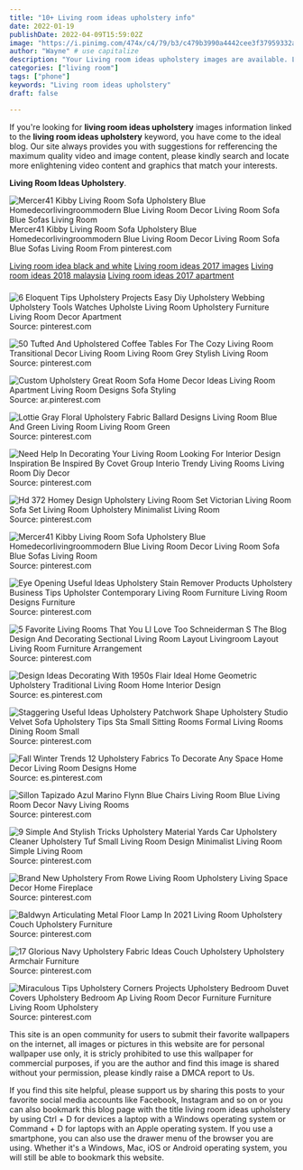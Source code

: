 ```yaml
---
title: "10+ Living room ideas upholstery info"
date: 2022-01-19
publishDate: 2022-04-09T15:59:02Z
image: "https://i.pinimg.com/474x/c4/79/b3/c479b3990a4442cee3f37959332ace2d.jpg"
author: "Wayne" # use capitalize
description: "Your Living room ideas upholstery images are available. Living room ideas upholstery are a topic that is being searched for and liked by netizens today. You can Get the Living room ideas upholstery files here. Get all royalty-free photos."
categories: ["living room"]
tags: ["phone"]
keywords: "Living room ideas upholstery"
draft: false

---
```


If you're looking for **living room ideas upholstery** images information linked to the **living room ideas upholstery** keyword, you have come to the ideal  blog.  Our site always  provides you with  suggestions  for refferencing  the maximum  quality video and image  content, please kindly search and locate more enlightening video content and graphics  that match your interests.

**Living Room Ideas Upholstery**. 

![Mercer41 Kibby Living Room Sofa Upholstery Blue Homedecorlivingroommodern Blue Living Room Decor Living Room Sofa Blue Sofas Living Room](https://i.pinimg.com/474x/62/ae/1c/62ae1c042bee5aa0fdc25b29a7a2dd4c.jpg "Mercer41 Kibby Living Room Sofa Upholstery Blue Homedecorlivingroommodern Blue Living Room Decor Living Room Sofa Blue Sofas Living Room")
Mercer41 Kibby Living Room Sofa Upholstery Blue Homedecorlivingroommodern Blue Living Room Decor Living Room Sofa Blue Sofas Living Room From pinterest.com

[Living room idea black and white](/living-room-idea-black-and-white/)
[Living room ideas 2017 images](/living-room-ideas-2017-images/)
[Living room ideas 2018 malaysia](/living-room-ideas-2018-malaysia/)
[Living room ideas 2017 apartment](/living-room-ideas-2017-apartment/)



### 

 


![6 Eloquent Tips Upholstery Projects Easy Diy Upholstery Webbing Upholstery Tools Watches Upholste Living Room Upholstery Furniture Living Room Decor Apartment](https://i.pinimg.com/736x/3c/7c/92/3c7c92aea15ad85622b60107c2c2b643.jpg "6 Eloquent Tips Upholstery Projects Easy Diy Upholstery Webbing Upholstery Tools Watches Upholste Living Room Upholstery Furniture Living Room Decor Apartment")
Source: pinterest.com

 

![50 Tufted And Upholstered Coffee Tables For The Cozy Living Room Transitional Decor Living Room Living Room Grey Stylish Living Room](https://i.pinimg.com/originals/3e/b3/39/3eb3390a352fc5d4fffb03e0b6999f58.jpg "50 Tufted And Upholstered Coffee Tables For The Cozy Living Room Transitional Decor Living Room Living Room Grey Stylish Living Room")
Source: pinterest.com

 

![Custom Upholstery Great Room Sofa Home Decor Ideas Living Room Apartment Living Room Designs Sofa Styling](https://i.pinimg.com/474x/61/33/4d/61334da72155c6d53f63cb86e0ce0325.jpg "Custom Upholstery Great Room Sofa Home Decor Ideas Living Room Apartment Living Room Designs Sofa Styling")
Source: ar.pinterest.com

 

![Lottie Gray Floral Upholstery Fabric Ballard Designs Living Room Blue And Green Living Room Living Room Green](https://i.pinimg.com/736x/d9/bc/86/d9bc864fe3a97d626378c9d89ac87fec.jpg "Lottie Gray Floral Upholstery Fabric Ballard Designs Living Room Blue And Green Living Room Living Room Green")
Source: pinterest.com

 

![Need Help In Decorating Your Living Room Looking For Interior Design Inspiration Be Inspired By Covet Group Interio Trendy Living Rooms Living Room Diy Decor](https://i.pinimg.com/originals/a5/f7/10/a5f710b334e80e945f22fc35c66d7f69.jpg "Need Help In Decorating Your Living Room Looking For Interior Design Inspiration Be Inspired By Covet Group Interio Trendy Living Rooms Living Room Diy Decor")
Source: pinterest.com

 

![Hd 372 Homey Design Upholstery Living Room Set Victorian Living Room Sofa Set Living Room Upholstery Minimalist Living Room](https://i.pinimg.com/originals/62/29/9f/62299fbd414e20179106cb6060159483.jpg "Hd 372 Homey Design Upholstery Living Room Set Victorian Living Room Sofa Set Living Room Upholstery Minimalist Living Room")
Source: pinterest.com

 

![Mercer41 Kibby Living Room Sofa Upholstery Blue Homedecorlivingroommodern Blue Living Room Decor Living Room Sofa Blue Sofas Living Room](https://i.pinimg.com/474x/62/ae/1c/62ae1c042bee5aa0fdc25b29a7a2dd4c.jpg "Mercer41 Kibby Living Room Sofa Upholstery Blue Homedecorlivingroommodern Blue Living Room Decor Living Room Sofa Blue Sofas Living Room")
Source: pinterest.com

 

![Eye Opening Useful Ideas Upholstery Stain Remover Products Upholstery Business Tips Upholster Contemporary Living Room Furniture Living Room Designs Furniture](https://i.pinimg.com/736x/26/a2/a5/26a2a5fa0e29c3fe443f90c863e9e303.jpg "Eye Opening Useful Ideas Upholstery Stain Remover Products Upholstery Business Tips Upholster Contemporary Living Room Furniture Living Room Designs Furniture")
Source: pinterest.com

 

![5 Favorite Living Rooms That You Ll Love Too Schneiderman S The Blog Design And Decorating Sectional Living Room Layout Livingroom Layout Living Room Furniture Arrangement](https://i.pinimg.com/736x/f4/c7/cf/f4c7cf52496c6732b98200af5a571289--sectional-decor-ideas-living-rooms-sectional-and-accent-chair.jpg "5 Favorite Living Rooms That You Ll Love Too Schneiderman S The Blog Design And Decorating Sectional Living Room Layout Livingroom Layout Living Room Furniture Arrangement")
Source: pinterest.com

 

![Design Ideas Decorating With 1950s Flair Ideal Home Geometric Upholstery Traditional Living Room Home Interior Design](https://i.pinimg.com/originals/4d/c3/35/4dc3352b1e121d6c7761fd6a44ca8980.jpg "Design Ideas Decorating With 1950s Flair Ideal Home Geometric Upholstery Traditional Living Room Home Interior Design")
Source: es.pinterest.com

 

![Staggering Useful Ideas Upholstery Patchwork Shape Upholstery Studio Velvet Sofa Upholstery Tips Sta Small Sitting Rooms Formal Living Rooms Dining Room Small](https://i.pinimg.com/564x/75/92/d9/7592d9260280514917b38b118909ffc2.jpg "Staggering Useful Ideas Upholstery Patchwork Shape Upholstery Studio Velvet Sofa Upholstery Tips Sta Small Sitting Rooms Formal Living Rooms Dining Room Small")
Source: pinterest.com

 

![Fall Winter Trends 12 Upholstery Fabrics To Decorate Any Space Home Decor Living Room Designs Home](https://i.pinimg.com/564x/9a/cc/97/9acc975c14b4026881f9444d6fb43883.jpg "Fall Winter Trends 12 Upholstery Fabrics To Decorate Any Space Home Decor Living Room Designs Home")
Source: es.pinterest.com

 

![Sillon Tapizado Azul Marino Flynn Blue Chairs Living Room Blue Living Room Decor Navy Living Rooms](https://i.pinimg.com/736x/7f/c5/f9/7fc5f9a89f8ad97082cec49c84358211.jpg "Sillon Tapizado Azul Marino Flynn Blue Chairs Living Room Blue Living Room Decor Navy Living Rooms")
Source: pinterest.com

 

![9 Simple And Stylish Tricks Upholstery Material Yards Car Upholstery Cleaner Upholstery Tuf Small Living Room Design Minimalist Living Room Simple Living Room](https://i.pinimg.com/originals/57/7b/c4/577bc41bb8d02b7d564356c2705fce76.jpg "9 Simple And Stylish Tricks Upholstery Material Yards Car Upholstery Cleaner Upholstery Tuf Small Living Room Design Minimalist Living Room Simple Living Room")
Source: pinterest.com

 

![Brand New Upholstery From Rowe Living Room Upholstery Living Space Decor Home Fireplace](https://i.pinimg.com/originals/08/7f/9f/087f9ffb8b5bf0a1602594ef545309e3.jpg "Brand New Upholstery From Rowe Living Room Upholstery Living Space Decor Home Fireplace")
Source: pinterest.com

 

![Baldwyn Articulating Metal Floor Lamp In 2021 Living Room Upholstery Couch Upholstery Furniture](https://i.pinimg.com/originals/ac/eb/40/aceb4066674addc2a77d8c25b2087a60.png "Baldwyn Articulating Metal Floor Lamp In 2021 Living Room Upholstery Couch Upholstery Furniture")
Source: pinterest.com

 

![17 Glorious Navy Upholstery Fabric Ideas Couch Upholstery Upholstery Armchair Furniture](https://i.pinimg.com/736x/af/d2/98/afd29854e1851a999a9848e3b5cadb27.jpg "17 Glorious Navy Upholstery Fabric Ideas Couch Upholstery Upholstery Armchair Furniture")
Source: pinterest.com

 

![Miraculous Tips Upholstery Corners Projects Upholstery Bedroom Duvet Covers Upholstery Bedroom Ap Living Room Decor Furniture Furniture Living Room Upholstery](https://i.pinimg.com/474x/c4/79/b3/c479b3990a4442cee3f37959332ace2d.jpg "Miraculous Tips Upholstery Corners Projects Upholstery Bedroom Duvet Covers Upholstery Bedroom Ap Living Room Decor Furniture Furniture Living Room Upholstery")
Source: pinterest.com

 

This site is an open community for users to submit their favorite wallpapers on the internet, all images or pictures in this website are for personal wallpaper use only, it is stricly prohibited to use this wallpaper for commercial purposes, if you are the author and find this image is shared without your permission, please kindly raise a DMCA report to Us.

If you find this site helpful, please support us by sharing this posts to your favorite social media accounts like Facebook, Instagram and so on or you can also bookmark this blog page with the title living room ideas upholstery by using Ctrl + D for devices a laptop with a Windows operating system or Command + D for laptops with an Apple operating system. If you use a smartphone, you can also use the drawer menu of the browser you are using. Whether it's a Windows, Mac, iOS or Android operating system, you will still be able to bookmark this website.
